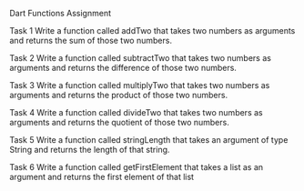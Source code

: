 Dart Functions Assignment

Task 1
Write a function called addTwo that takes two numbers as arguments and returns the sum of those two numbers.

Task 2
Write a function called subtractTwo that takes two numbers as arguments and returns the difference of those two numbers.

Task 3
Write a function called multiplyTwo that takes two numbers as arguments and returns the product of those two numbers.

Task 4
Write a function called divideTwo that takes two numbers as arguments and returns the quotient of those two numbers.

Task 5
Write a function called stringLength that takes an argument of type String and returns the length of that string.

Task 6
Write a function called getFirstElement that takes a list as an argument and returns the first element of that list
